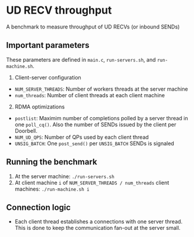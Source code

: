 # UD RECV throughput
A benchmark to measure throughput of UD RECVs (or inbound SENDs)

## Important parameters
These parameters are defined in `main.c`, `run-servers.sh`, and `run-machine.sh`.

1. Client-server configuration
  * `NUM_SERVER_THREADS`: Number of workers threads at the server machine
  * `num_threads`: Number of client threads at each client machine
2. RDMA optimizations
  * `postlist`: Maximim number of completions polled by a server thread in one
    `poll_cq()`. Also the number of SENDs issued by the client per Doorbell.
  * `NUM_UD_QPS`: Number of QPs used by each client thread
  * `UNSIG_BATCH`: One `post_send()` per `UNSIG_BATCH` SENDs is signaled

## Running the benchmark
1. At the server machine: `./run-servers.sh`
2. At client machine `i` of `NUM_SERVER_THREADS / num_threads` client machines:
   `./run-machine.sh i`

## Connection logic
 * Each client thread establishes a connections with one server thread. This
   is done to keep the communication fan-out at the server small.
